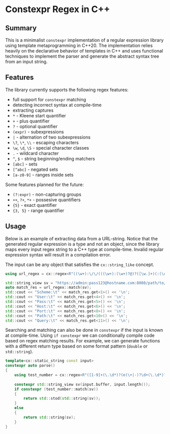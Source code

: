 # Constexpr Regex in C++

## Summary
This is a minimalist `constexpr` implementation of a regular expression
library using template metaprogramming in C++20. The implementation relies
heavily on the declarative behavior of templates in C++ and uses 
functional techniques to implement the parser and generate the abstract syntax 
tree from an input string.

## Features
The library currently supports the following regex features:
* full support for `constexpr` matching
* detecting incorrect syntax at compile-time
* extracting captures
* `*` - Kleene start quantifier
* `+` - plus quantifier
* `?` - optional quantifier
* `(expr)` - subexpressions
* `|` - alternation of two subexpressions
* `\?`, `\*`, `\\` - escaping characters
* `\w`, `\d`, `\S` - special character classes
* `.` - wildcard character
* `^`, `$` - string beginning/ending matchers
* `[abc]` - sets
* `[^abc]` - negated sets
* `[a-z0-9]` - ranges inside sets

Some features planned for the future:
* `(?:expr)` - non-capturing groups
* `++`, `?+`, `*+` - possesive quantifiers
* `{5}` - exact quantifier
* `{3, 5}` - range quantifier

## Usage
Below is an example of extracting data from a URL-string.
Notice that the generated regular expression is a type and not an object, since the library maps every
input regex string to a C++ type at compile-time. Invalid regular expression syntax will result
in a compilation error.

The input can be any object that satisfies the `cx::string_like` concept.
```cpp
using url_regex = cx::regex<R"((\w+):\/\/(((\w+):(\w+)?@)?([\w.]+)(:(\d+))?)?(\/([-/\w]+)?\?([\w=&]+))?)">;

std::string_view sv = "https://admin:pass123@hostname.com:8080/path/to/resource?id=12345";
auto match_res = url_regex::match(sv);
std::cout << "Scheme:\t" << match_res.get<1>() << '\n';
std::cout << "User:\t" << match_res.get<4>() << '\n';
std::cout << "Pass:\t" << match_res.get<5>() << '\n';
std::cout << "Host:\t" << match_res.get<6>() << '\n';
std::cout << "Port:\t" << match_res.get<8>() << '\n';
std::cout << "Path:\t" << match_res.get<10>() << '\n';
std::cout << "Query:\t" << match_res.get<11>() << '\n';
```

Searching and matching can also be done in `constexpr` if the input is known at 
compile-time. Using `if constexpr` we can conditionally compile code based
on regex matching results. For example, we can generate functions with a different
return type based on some format pattern (`double` or `std::string`).
```cpp
template<cx::static_string const input>
constexpr auto parse()
{
    using test_number = cx::regex<R"([1-9]+(\.\d*)?(e(\+|-)?\d+(\.\d*)?)?)">;
    
    constexpr std::string_view sv(input.buffer, input.length());
    if constexpr (test_number::match(sv))
    {
        return std::stod(std::string(sv));
    }
    else
    {
        return std::string(sv);
    }
}
```